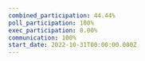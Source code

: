 ```yaml
---
combined_participation: 44.44%
poll_participation: 100%
exec_participation: 0.00%
communication: 100%
start_date: 2022-10-31T00:00:00.000Z
---
```


